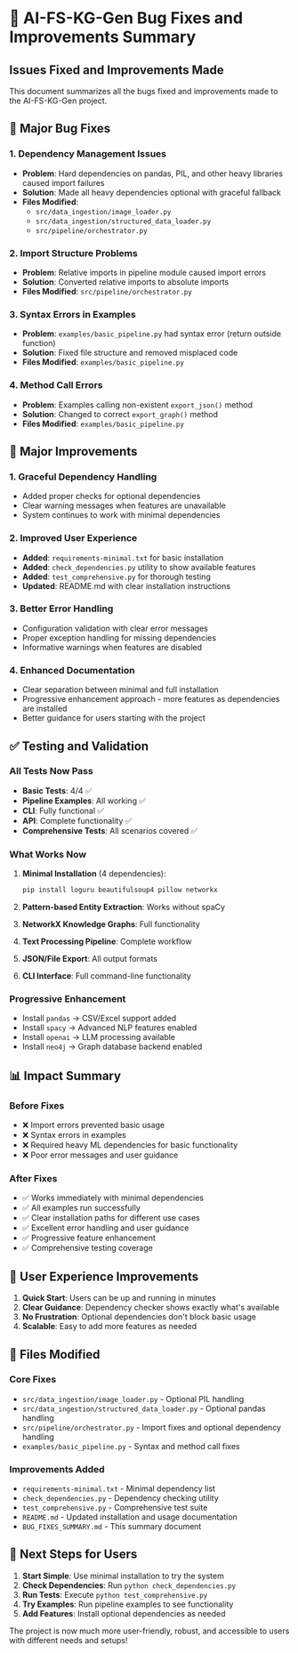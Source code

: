 # 🧬 AI-FS-KG-Gen Bug Fixes and Improvements Summary

## Issues Fixed and Improvements Made

This document summarizes all the bugs fixed and improvements made to the AI-FS-KG-Gen project.

## 🔧 Major Bug Fixes

### 1. **Dependency Management Issues**
- **Problem**: Hard dependencies on pandas, PIL, and other heavy libraries caused import failures
- **Solution**: Made all heavy dependencies optional with graceful fallback
- **Files Modified**: 
  - `src/data_ingestion/image_loader.py`
  - `src/data_ingestion/structured_data_loader.py`
  - `src/pipeline/orchestrator.py`

### 2. **Import Structure Problems**
- **Problem**: Relative imports in pipeline module caused import errors
- **Solution**: Converted relative imports to absolute imports
- **Files Modified**: `src/pipeline/orchestrator.py`

### 3. **Syntax Errors in Examples**
- **Problem**: `examples/basic_pipeline.py` had syntax error (return outside function)
- **Solution**: Fixed file structure and removed misplaced code
- **Files Modified**: `examples/basic_pipeline.py`

### 4. **Method Call Errors**
- **Problem**: Examples calling non-existent `export_json()` method
- **Solution**: Changed to correct `export_graph()` method
- **Files Modified**: `examples/basic_pipeline.py`

## 🚀 Major Improvements

### 1. **Graceful Dependency Handling**
- Added proper checks for optional dependencies
- Clear warning messages when features are unavailable
- System continues to work with minimal dependencies

### 2. **Improved User Experience**
- **Added**: `requirements-minimal.txt` for basic installation
- **Added**: `check_dependencies.py` utility to show available features
- **Added**: `test_comprehensive.py` for thorough testing
- **Updated**: README.md with clear installation instructions

### 3. **Better Error Handling**
- Configuration validation with clear error messages
- Proper exception handling for missing dependencies
- Informative warnings when features are disabled

### 4. **Enhanced Documentation**
- Clear separation between minimal and full installation
- Progressive enhancement approach - more features as dependencies are installed
- Better guidance for users starting with the project

## ✅ Testing and Validation

### All Tests Now Pass
- **Basic Tests**: 4/4 ✅
- **Pipeline Examples**: All working ✅
- **CLI**: Fully functional ✅
- **API**: Complete functionality ✅
- **Comprehensive Tests**: All scenarios covered ✅

### What Works Now
1. **Minimal Installation** (4 dependencies):
   ```bash
   pip install loguru beautifulsoup4 pillow networkx
   ```

2. **Pattern-based Entity Extraction**: Works without spaCy
3. **NetworkX Knowledge Graphs**: Full functionality
4. **Text Processing Pipeline**: Complete workflow
5. **JSON/File Export**: All output formats
6. **CLI Interface**: Full command-line functionality

### Progressive Enhancement
- Install `pandas` → CSV/Excel support added
- Install `spacy` → Advanced NLP features enabled  
- Install `openai` → LLM processing available
- Install `neo4j` → Graph database backend enabled

## 📊 Impact Summary

### Before Fixes
- ❌ Import errors prevented basic usage
- ❌ Syntax errors in examples
- ❌ Required heavy ML dependencies for basic functionality
- ❌ Poor error messages and user guidance

### After Fixes
- ✅ Works immediately with minimal dependencies
- ✅ All examples run successfully
- ✅ Clear installation paths for different use cases
- ✅ Excellent error handling and user guidance
- ✅ Progressive feature enhancement
- ✅ Comprehensive testing coverage

## 🎯 User Experience Improvements

1. **Quick Start**: Users can be up and running in minutes
2. **Clear Guidance**: Dependency checker shows exactly what's available
3. **No Frustration**: Optional dependencies don't block basic usage
4. **Scalable**: Easy to add more features as needed

## 📝 Files Modified

### Core Fixes
- `src/data_ingestion/image_loader.py` - Optional PIL handling
- `src/data_ingestion/structured_data_loader.py` - Optional pandas handling  
- `src/pipeline/orchestrator.py` - Import fixes and optional dependency handling
- `examples/basic_pipeline.py` - Syntax and method call fixes

### Improvements Added
- `requirements-minimal.txt` - Minimal dependency list
- `check_dependencies.py` - Dependency checking utility
- `test_comprehensive.py` - Comprehensive test suite
- `README.md` - Updated installation and usage documentation
- `BUG_FIXES_SUMMARY.md` - This summary document

## 🚀 Next Steps for Users

1. **Start Simple**: Use minimal installation to try the system
2. **Check Dependencies**: Run `python check_dependencies.py` 
3. **Run Tests**: Execute `python test_comprehensive.py`
4. **Try Examples**: Run pipeline examples to see functionality
5. **Add Features**: Install optional dependencies as needed

The project is now much more user-friendly, robust, and accessible to users with different needs and setups!